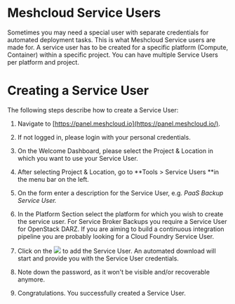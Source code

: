 # Meshcloud Service Users

Sometimes you may need a special user with separate credentials for automated deployment tasks. This is what Meshcloud Service users are made for. A service user has to be created for a specific platform \(Compute, Container\) within a specific project. You can have multiple Service Users per platform and project.

# Creating a Service User

The following steps describe how to create a Service User:

1. Navigate to [https://panel.meshcloud.io](https://panel.meshcloud.io/).

2. If not logged in, please login with your personal credentials.

3. On the Welcome Dashboard, please select the Project & Location in which you want to use your Service User.

4. After selecting Project & Location, go to **Tools &gt; Service Users **in the menu bar on the left.

5. On the form enter a description for the Service User, e.g. _PaaS Backup Service User._

6. In the Platform Section select the platform for which you wish to create the service user. For Service Broker Backups you require a Service User for OpenStack DARZ. If you are aiming to build a continuous integration pipeline you are probably looking for a Cloud Foundry Service User.

7. Click on the ![](https://meshcloud.gitbooks.io/meshcloud/content/assets/plus-sign.png) to add the Service User. An automated download will start and provide you with the Service User credentials.

8. Note down the password, as it won't be visible and/or recoverable anymore.

9. Congratulations. You successfully created a Service User.



